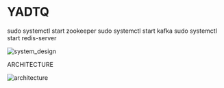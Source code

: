 # YADTQ
sudo systemctl start zookeeper
sudo systemctl start kafka
sudo systemctl start redis-server

![system_design](https://github.com/user-attachments/assets/bbff51ea-15ec-49fd-b809-6dffdf9c40eb)


ARCHITECTURE


![architecture](https://github.com/user-attachments/assets/4ac2612c-3d40-4265-9864-80333e2ba36d)

